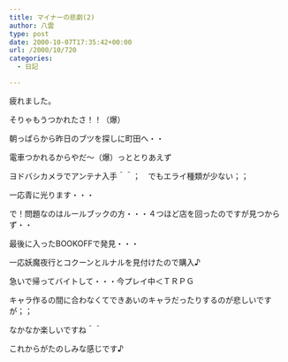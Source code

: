 ```yaml
---
title: マイナーの悲劇(2)
author: 八雲
type: post
date: 2000-10-07T17:35:42+00:00
url: /2000/10/720
categories:
  - 日記

---
```

疲れました。
  
そりゃもうつかれたさ！！（爆）

朝っぱらから昨日のブツを探しに町田へ・・
  
電車つかれるからやだ～（爆）っととりあえず
  
ヨドバシカメラでアンテナ入手＾＾；　でもエライ種類が少ない；；
  
一応青に光ります・・・

で！問題なのはルールブックの方・・・４つほど店を回ったのですが見つからず・・
  
最後に入ったBOOKOFFで発見・・・
  
一応妖魔夜行とコクーンとルナルを見付けたので購入♪
  
急いで帰ってバイトして・・・今プレイ中＜ＴＲＰＧ
  
キャラ作るの間に合わなくてできあいのキャラだったりするのが悲しいですが；；
  
なかなか楽しいですね＾＾
  
これからがたのしみな感じです♪